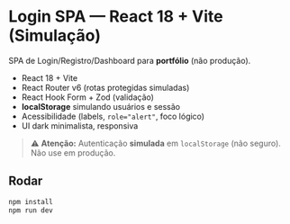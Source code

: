 # Login SPA — React 18 + Vite (Simulação)

SPA de Login/Registro/Dashboard para **portfólio** (não produção).
- React 18 + Vite
- React Router v6 (rotas protegidas simuladas)
- React Hook Form + Zod (validação)
- **localStorage** simulando usuários e sessão
- Acessibilidade (labels, `role="alert"`, foco lógico)
- UI dark minimalista, responsiva

> ⚠️ **Atenção:** Autenticação **simulada** em `localStorage` (não seguro). Não use em produção.

## Rodar
```bash
npm install
npm run dev
